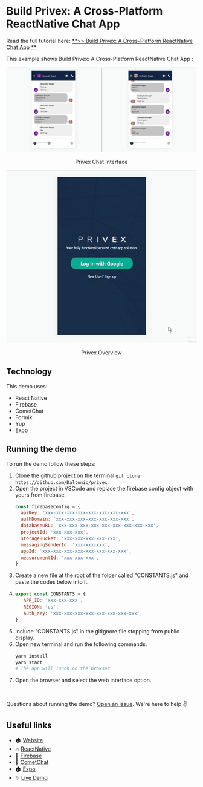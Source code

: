 # Build Privex: A Cross-Platform ReactNative Chat App


Read the full tutorial here: [**>> Build Privex: A Cross-Platform ReactNative Chat App **](https://daltonic.github.io)

This example shows Build Privex: A Cross-Platform ReactNative Chat App
:

![The ChatScreen](./screenshots/0.gif)

<center><figcaption>Privex Chat Interface</figcaption></center>

![The HomeScreen](./screenshots/1.gif)

<center><figcaption>Privex Overview</figcaption></center>

## Technology

This demo uses:

- React Native
- Firebase
- CometChat
- Formik
- Yup
- Expo

## Running the demo

To run the demo follow these steps:

1. Clone the github project on the terminal `git clone https://github.com/Daltonic/privex`.
2. Open the project in VSCode and replace the firebase config object with yours from firebase.
   ```js
   const firebaseConfig = {
     apiKey: 'xxx-xxx-xxx-xxx-xxx-xxx-xxx-xxx',
     authDomain: 'xxx-xxx-xxx-xxx-xxx-xxx-xxx',
     databaseURL: 'xxx-xxx-xxx-xxx-xxx-xxx-xxx-xxx-xxx',
     projectId: 'xxx-xxx-xxx',
     storageBucket: 'xxx-xxx-xxx-xxx-xxx',
     messagingSenderId: 'xxx-xxx-xxx',
     appId: 'xxx-xxx-xxx-xxx-xxx-xxx-xxx-xxx',
     measurementId: 'xxx-xxx-xxx',
   }
   ```
3. Create a new file at the root of the folder called "CONSTANTS.js" and paste the codes below into it.
3. ```js
   export const CONSTANTS = {
      APP_ID: 'xxx-xxx-xxx',
      REGION: 'us',
      Auth_Key: 'xxx-xxx-xxx-xxx-xxx-xxx-xxx-xxx',
   }
   ```
4. Include "CONSTANTS.js" in the gitIgnore file stopping from public display. 
3. Open new terminal and run the following commands.
   ```sh
   yarn install
   yarn start
   # The app will lunch on the browser
   ```
4. Open the browser and select the web interface option.

<br/>

Questions about running the demo? [Open an issue](https://github.com/Daltonic/privex/issues). We're here to help ✌️

## Useful links

- 🏠 [Website](https://daltonic.github.io/)
- 🔥 [ReactNative](https://reactnative.dev/)
- 🚀 [Firebase](https://firebase.google.com/)
- 🎅 [CometChat](https://firebase.google.com/)
- 🏠 [Expo](https://expo.dev/)
- ✨ [Live Demo](http://privex-d1c15.web.app/)